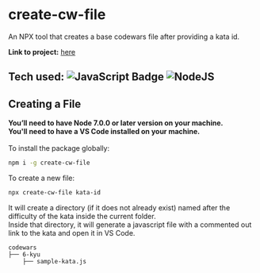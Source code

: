 # create-cw-file
An NPX tool that creates a base codewars file after providing a kata id.

**Link to project:** [here](https://www.npmjs.com/package/create-cw-file)

## Tech used: ![JavaScript Badge](https://img.shields.io/badge/-JavaScript-F7DF1E?logo=CSS3&logoColor=white&style=flat) ![NodeJS](https://img.shields.io/badge/-NodeJS-339933?logo=Node.js&logoColor=white&style=flat)

## Creating a File

**You’ll need to have Node 7.0.0 or later version on your machine.**<br>
**You'll need to have a VS Code installed on your machine.**
<br><br>
To install the package globally:
```sh
npm i -g create-cw-file
```

To create a new file:
```sh
npx create-cw-file kata-id
```

It will create a directory (if it does not already exist) named after the difficulty of the kata inside the current folder.<br>
Inside that directory, it will generate a javascript file with a commented out link to the kata and open it in VS Code.

```
codewars
├── 6-kyu
    ├── sample-kata.js
```

